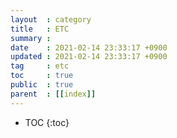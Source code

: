 ```yaml
---
layout  : category
title   : ETC
summary :
date    : 2021-02-14 23:33:17 +0900
updated : 2021-02-14 23:33:17 +0900
tag     : etc
toc     : true
public  : true
parent  : [[index]]
---
```

* TOC
{:toc}

